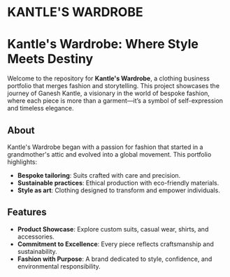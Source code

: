 # KANTLE'S  WARDROBE

# Kantle's Wardrobe: Where Style Meets Destiny

Welcome to the repository for **Kantle's Wardrobe**, a clothing business portfolio that merges fashion and storytelling. This project showcases the journey of Ganesh Kantle, a visionary in the world of bespoke fashion, where each piece is more than a garment—it’s a symbol of self-expression and timeless elegance.

## About
Kantle's Wardrobe began with a passion for fashion that started in a grandmother's attic and evolved into a global movement. This portfolio highlights:
- **Bespoke tailoring**: Suits crafted with care and precision.
- **Sustainable practices**: Ethical production with eco-friendly materials.
- **Style as art**: Clothing designed to transform and empower individuals.

## Features
- **Product Showcase**: Explore custom suits, casual wear, shirts, and accessories.
- **Commitment to Excellence**: Every piece reflects craftsmanship and sustainability.
- **Fashion with Purpose**: A brand dedicated to style, confidence, and environmental responsibility.
